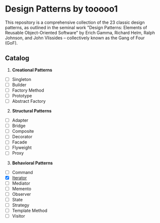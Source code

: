 # Design Patterns by tooooo1

This repository is a comprehensive collection of the 23 classic design patterns, as outlined in the seminal work "Design Patterns: Elements of Reusable Object-Oriented Software" by Erich Gamma, Richard Helm, Ralph Johnson, and John Vlissides – collectively known as the Gang of Four (GoF).

## Catalog

1. **Creational Patterns**

- [ ] Singleton
- [ ] Builder
- [ ] Factory Method
- [ ] Prototype
- [ ] Abstract Factory

2. **Structural Patterns**

- [ ] Adapter
- [ ] Bridge
- [ ] Composite
- [ ] Decorator
- [ ] Facade
- [ ] Flyweight
- [ ] Proxy

3. **Behavioral Patterns**

- [ ] Command
- [x] [Iterator](https://github.com/tooooo1/design-patterns/tree/main/src/iterator)
- [ ] Mediator
- [ ] Memento
- [ ] Observer
- [ ] State
- [ ] Strategy
- [ ] Template Method
- [ ] Visitor
